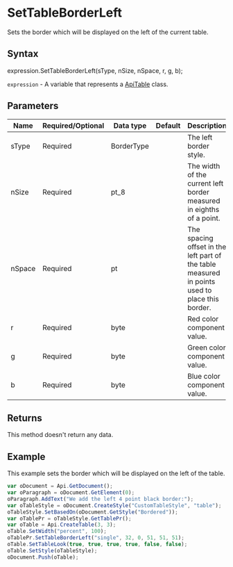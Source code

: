 # SetTableBorderLeft

Sets the border which will be displayed on the left of the current table.

## Syntax

expression.SetTableBorderLeft(sType, nSize, nSpace, r, g, b);

`expression` - A variable that represents a [ApiTable](../ApiTable.md) class.

## Parameters

| **Name** | **Required/Optional** | **Data type** | **Default** | **Description** |
| ------------- | ------------- | ------------- | ------------- | ------------- |
| sType | Required | BorderType |  | The left border style. |
| nSize | Required | pt_8 |  | The width of the current left border measured in eighths of a point. |
| nSpace | Required | pt |  | The spacing offset in the left part of the table measured in points used to place this border. |
| r | Required | byte |  | Red color component value. |
| g | Required | byte |  | Green color component value. |
| b | Required | byte |  | Blue color component value. |

## Returns

This method doesn't return any data.

## Example

This example sets the border which will be displayed on the left of the table.

```javascript
var oDocument = Api.GetDocument();
var oParagraph = oDocument.GetElement(0);
oParagraph.AddText("We add the left 4 point black border:");
var oTableStyle = oDocument.CreateStyle("CustomTableStyle", "table");
oTableStyle.SetBasedOn(oDocument.GetStyle("Bordered"));
var oTablePr = oTableStyle.GetTablePr();
var oTable = Api.CreateTable(3, 3);
oTable.SetWidth("percent", 100);
oTablePr.SetTableBorderLeft("single", 32, 0, 51, 51, 51);
oTable.SetTableLook(true, true, true, true, false, false);
oTable.SetStyle(oTableStyle);
oDocument.Push(oTable);
```
